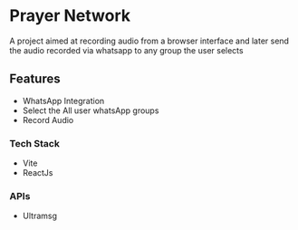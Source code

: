 # Prayer Network

A project aimed at recording audio from a browser interface and later send the audio recorded via whatsapp to any group the user selects

## Features

- WhatsApp Integration
- Select the All user whatsApp groups
- Record Audio

### Tech Stack

  - Vite
  - ReactJs

### APIs
  - Ultramsg
    
